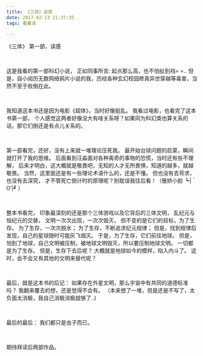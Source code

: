 ```yaml
---
title: 《三体》读感
date: 2017-02-13 21:37:35
tags: 看着读

---
```


《三体》 第一部，读感

<!-- more -->

<br/>

这是我看的第一部科幻小说，
正如同事所言: 起点那么高，也不怕扯到裆= =..
但是，自小阅历无数网络鸦片小说的我，历经各种玄幻校园修真异世穿越等毒害，当然不至于败倒在此。

<br/>

我知道这本书还是因为电影《超体》，当时好像挺乱。
我看过电影，也看完了这本书第一部，
个人感觉这两者好像没大有啥关系呀？如果同为科幻类也算关系的话，那它们倒还是有点儿关系的。

<br/>

第一部看完，还好，没有上来就一堆理论压死我。
最开始台球问题的启蒙，瞬间就打开了我的思维。
后面看到汪淼面对各种离奇的事物的恐慌，当时还有些不理解，
后来才明白，这大概就是敬畏吧，无知的人才无所畏惧，知道的越多，就越敬畏。
当然，这里面还是有一些理论术语什么的，还是不懂。
但也没有去苛求，也没有去深究，
才不管死亡倒计时的原理呢？别耽误我往后看！（傲娇小脸 ┗|｀O′|┛ ）

<br/>

整本书看完，
印象最深刻的还是那个三体游戏以及它背后的三体文明，
乱纪元与恒纪元的交替，
文明一次次出现，一次次毁灭，
但不变的是它们的目标，为了生存。
为了生存，一次次脱水；
为了生存，不断追求纪元规律；
但是，找到规律后发现，自己的星球随时可能灰飞烟灭。
于是，为了生存，它们前往地球。
但是，怕到了地球，自己文明被压制，被地球文明毁灭，所以要压制地球文明。
一切都是为了生存。
但是，生存下去后呢？
大概就是地球如今的模样，陷入内斗了。
这时，会不会又有其他的文明来替代呢？

<br/>

最后，就是这本书的后记：
如果存在外星文明，那么宇宙中有共同的道德标准吗？
我翻来覆去的想，还是觉得不会有。
（本来想了一堆，但是还是不写了，太负面太消极，我自己消极消极就够了..)

<br/>

最后的最后：
	我们都只是虫子而已。

<br/>

期待拜读后两部作品。

